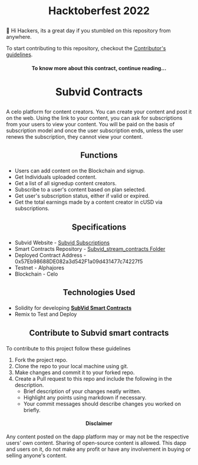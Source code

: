 # <p align="center">Hacktoberfest 2022</p>
👋 Hi Hackers, its a great day if you stumbled on this repository from anywhere. 

To start contributing to this repository, checkout the [Contributor's guidelines](https://github.com/aditya172926/Subvid_stream_contracts/blob/main/CONTRIBUTING.md).

#### <p align="center"> To know more about this contract, continue reading... </p>

# <p align="center">Subvid Contracts</p>
A celo platform for content creators. You can create your content and post it on the web. Using the link to your content, you can ask for subscriptions from your users to view your content. You will be paid on the basis of subscription model and once the user subscription ends, unless the user renews the subscription, they cannot view your content.

## <p align="center">Functions</p>
- Users can add content on the Blockchain and signup.
- Get Individuals uploaded content.
- Get a list of all signedup content creators.
- Subscribe to a user's content based on plan selected.
- Get user's subscription status, either if valid or expired.
- Get the total earnings made by a content creator in cUSD via subscriptions.

## <p align="center">Specifications</p>
- Subvid Website - [Subvid Subscriptions](https://subvid-stream.vercel.app/)
- Smart Contracts Repository - [Subvid_stream_contracts Folder](https://github.com/aditya172926/Subvid_stream_contracts/blob/main/contracts/Subscribe.sol)
- Deployed Contract Address - 0x57Eb98688DE082a3d542F1a09d431477c74227f5
- Testnet - Alphajores
- Blockchain - Celo

## <p align="center">Technologies Used</p>
- Solidity for developing **[SubVid Smart Contracts](https://github.com/aditya172926/Subvid_stream_contracts)**
- Remix to Test and Deploy

## <p align="center">Contribute to Subvid smart contracts</p>
To contribute to this project follow these guidelines
1. Fork the project repo.
2. Clone the repo to your local machine using git.
3. Make changes and commit it to your forked repo.
4. Create a Pull request to this repo and include the following in the description.
    - Brief description of your changes neatly written.
    - Highlight any points using markdown if necessary.
    - Your commit messages should describe changes you worked on briefly.
    
#### <p align="center">Disclaimer</p>
Any content posted on the dapp platform may or may not be the respective users' own content. Sharing of open-source content is allowed. This dapp and users on it, do not make any profit or have any involvement in buying or selling anyone's content.
